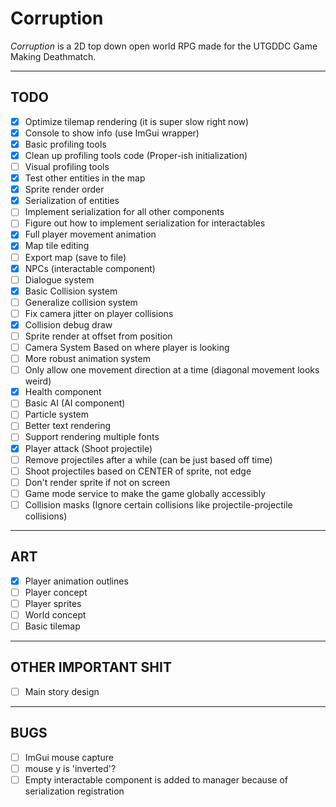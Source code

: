 # Corruption

*Corruption* is a 2D top down open world RPG made for the UTGDDC Game Making Deathmatch.

***

## TODO

- [x] Optimize tilemap rendering (it is super slow right now)
- [x] Console to show info (use ImGui wrapper)
- [x] Basic profiling tools
- [x] Clean up profiling tools code (Proper-ish initialization)
- [ ] Visual profiling tools
- [x] Test other entities in the map
- [x] Sprite render order
- [x] Serialization of entities
- [ ] Implement serialization for all other components
- [ ] Figure out how to implement serialization for interactables
- [x] Full player movement animation
- [x] Map tile editing
- [ ] Export map (save to file)
- [x] NPCs (interactable component)
- [ ] Dialogue system
- [x] Basic Collision system
- [ ] Generalize collision system
- [ ] Fix camera jitter on player collisions
- [x] Collision debug draw
- [ ] Sprite render at offset from position
- [ ] Camera System Based on where player is looking
- [ ] More robust animation system
- [ ] Only allow one movement direction at a time (diagonal movement looks weird)
- [x] Health component
- [ ] Basic AI (AI component)
- [ ] Particle system
- [ ] Better text rendering
- [ ] Support rendering multiple fonts
- [x] Player attack (Shoot projectile)
- [ ] Remove projectiles after a while (can be just based off time)
- [ ] Shoot projectiles based on CENTER of sprite, not edge
- [ ] Don't render sprite if not on screen
- [ ] Game mode service to make the game globally accessibly
- [ ] Collision masks (Ignore certain collisions like projectile-projectile collisions)

***

## ART

- [x] Player animation outlines
- [ ] Player concept
- [ ] Player sprites
- [ ] World concept
- [ ] Basic tilemap

***

## OTHER IMPORTANT SHIT

- [ ] Main story design

***

## BUGS

- [ ] ImGui mouse capture
- [ ] mouse y is 'inverted'?
- [ ] Empty interactable component is added to manager because of serialization registration
